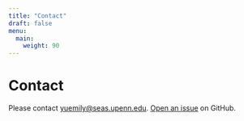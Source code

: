 ```yaml
---
title: "Contact"
draft: false
menu:
  main:
    weight: 90
---
```


# Contact

Please contact yuemily@seas.upenn.edu.
[Open an issue](https://github.com/yuemily12/hugo-mock-landing-page-autodeployed/issues/new) on GitHub.
